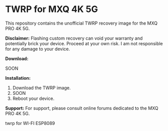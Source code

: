 # TWRP for MXQ 4K 5G

This repository contains the unofficial TWRP recovery image for the MXQ PRO 4K 5G.

**Disclaimer:**  Flashing custom recovery can void your warranty and potentially brick your device. Proceed at your own risk. I am not responsible for any damage to your device.

**Download:**

SOON

**Installation:**

1.  Download the TWRP image.
2.  SOON
3.  Reboot your device.


**Support:**
For support, please consult online forums dedicated to the MXQ PRO 4K 5G.

twrp for WI-FI ESP8089
